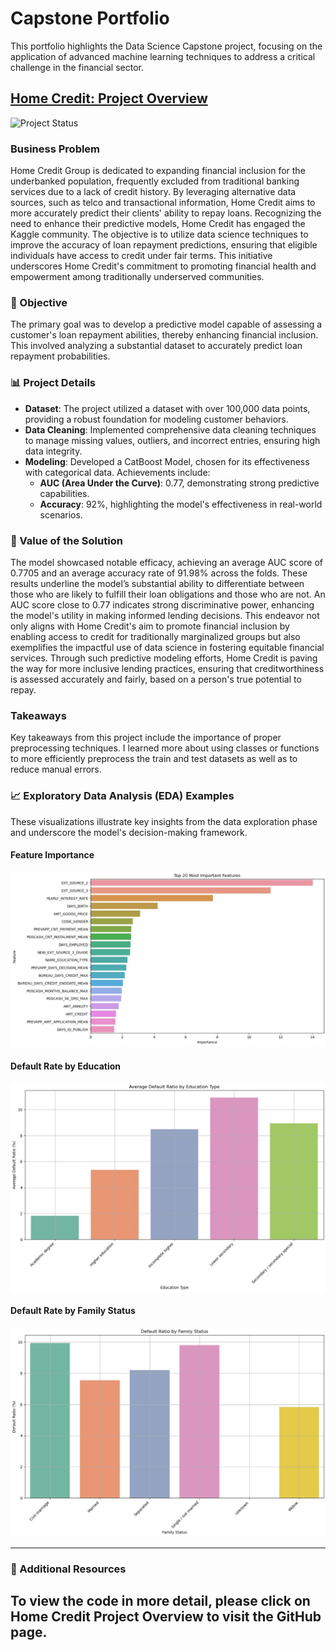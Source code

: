 # Capstone Portfolio

This portfolio highlights the Data Science Capstone project, focusing on the application of advanced machine learning techniques to address a critical challenge in the financial sector.

## [Home Credit: Project Overview](https://github.com/SamRobinson123/Capstone_Portfolio/blob/main/HomeCreditModel_Final.ipynb)
![Project Status](https://img.shields.io/badge/status-complete-green.svg)

### Business Problem
Home Credit Group is dedicated to expanding financial inclusion for the underbanked population, frequently excluded from traditional banking services due to a lack of credit history. By leveraging alternative data sources, such as telco and transactional information, Home Credit aims to more accurately predict their clients' ability to repay loans. Recognizing the need to enhance their predictive models, Home Credit has engaged the Kaggle community. The objective is to utilize data science techniques to improve the accuracy of loan repayment predictions, ensuring that eligible individuals have access to credit under fair terms. This initiative underscores Home Credit's commitment to promoting financial health and empowerment among traditionally underserved communities.

### 🎯 Objective
The primary goal was to develop a predictive model capable of assessing a customer's loan repayment abilities, thereby enhancing financial inclusion. This involved analyzing a substantial dataset to accurately predict loan repayment probabilities.

### 📊 Project Details
- **Dataset**: The project utilized a dataset with over 100,000 data points, providing a robust foundation for modeling customer behaviors.
- **Data Cleaning**: Implemented comprehensive data cleaning techniques to manage missing values, outliers, and incorrect entries, ensuring high data integrity.
- **Modeling**: Developed a CatBoost Model, chosen for its effectiveness with categorical data. Achievements include:
  - **AUC (Area Under the Curve)**: 0.77, demonstrating strong predictive capabilities.
  - **Accuracy**: 92%, highlighting the model's effectiveness in real-world scenarios.

### 🚀 Value of the Solution
The model showcased notable efficacy, achieving an average AUC score of 0.7705 and an average accuracy rate of 91.98% across the folds. These results underline the model’s substantial ability to differentiate between those who are likely to fulfill their loan obligations and those who are not. An AUC score close to 0.77 indicates strong discriminative power, enhancing the model's utility in making informed lending decisions. This endeavor not only aligns with Home Credit's aim to promote financial inclusion by enabling access to credit for traditionally marginalized groups but also exemplifies the impactful use of data science in fostering equitable financial services. Through such predictive modeling efforts, Home Credit is paving the way for more inclusive lending practices, ensuring that creditworthiness is assessed accurately and fairly, based on a person's true potential to repay.

### Takeaways
Key takeaways from this project include the importance of proper preprocessing techniques. I learned more about using classes or functions to more efficiently preprocess the train and test datasets as well as to reduce manual errors.

### 📈 Exploratory Data Analysis (EDA) Examples
These visualizations illustrate key insights from the data exploration phase and underscore the model's decision-making framework.

#### Feature Importance
![Feature Rank](https://raw.githubusercontent.com/SamRobinson123/Capstone_Portfolio/main/images/Capture.JPG "Feature Rank")

#### Default Rate by Education
![Default Rate by Education](https://raw.githubusercontent.com/SamRobinson123/Capstone_Portfolio/main/images/deafult%20rate%20by%20education.JPG "Default Rate by Education")

#### Default Rate by Family Status
![Default Rate by Family Status](https://raw.githubusercontent.com/SamRobinson123/Capstone_Portfolio/main/images/default%20rate%20by%20family%20status.JPG "Default Rate by Family Status")

---

### 📝 Additional Resources
To view the code in more detail, please click on Home Credit Project Overview to visit the GitHub page. 
---
